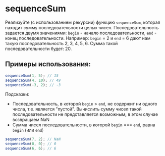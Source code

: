 # sequenceSum

Реализуйте (с использованием рекурсии) функцию `sequenceSum`, которая находит сумму последовательности целых чисел. Последовательность задается двумя значениями: `begin` - начало последовательности, `end` - конец последовательности. Например: `begin` = 2 и `end` = 6 дают нам такую последовательность 2, 3, 4, 5, 6. Сумма такой последовательности будет: 20.

## Примеры использования:

```javascript
sequenceSum(1, 5); // 15
sequenceSum(4, 10); // 49
sequenceSum(-3, 2); // -3
```

Подсказки:
- Последовательность, в которой `begin` > `end`, не содержит ни одного числа, т.е. является "пустой". Вычислить сумму чисел такой последовательности не представляется возможным, в этом случае возвращаем NaN
- Сумма чисел последовательности, в которой `begin` === `end`, равна `begin` (или `end`)

```javascript
sequenceSum(7, 2); // NaN
sequenceSum(0, 0); // 0
sequenceSum(6, 6); // 6
```